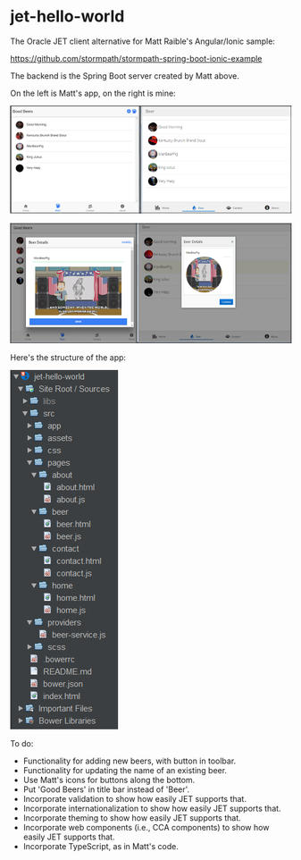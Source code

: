 # jet-hello-world

The Oracle JET client alternative for Matt Raible's Angular/Ionic sample:

https://github.com/stormpath/stormpath-spring-boot-ionic-example

The backend is the Spring Boot server created by Matt above.

On the left is Matt's app, on the right is mine:
<p><img src="src/assets/imgs/pic-1.png"/></p>
<p><img src="src/assets/imgs/pic-2.png"/></p>
<p>Here's the structure of the app:</p>
<p><img src="src/assets/imgs/pic-3.png"/></p>

To do:
- Functionality for adding new beers, with button in toolbar.
- Functionality for updating the name of an existing beer.
- Use Matt's icons for buttons along the bottom.
- Put 'Good Beers' in title bar instead of 'Beer'.
- Incorporate validation to show how easily JET supports that.
- Incorporate internationalization to show how easily JET supports that.
- Incorporate theming to show how easily JET supports that.
- Incorporate web components (i.e., CCA components) to show how easily JET supports that.
- Incorporate TypeScript, as in Matt's code.
